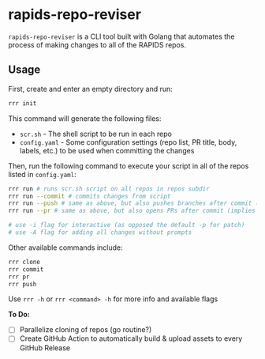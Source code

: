 # rapids-repo-reviser

`rapids-repo-reviser` is a CLI tool built with Golang that automates the process of making changes to all of the RAPIDS repos.

## Usage

First, create and enter an empty directory and run:

```sh
rrr init
```

This command will generate the following files:

- `scr.sh` - The shell script to be run in each repo
- `config.yaml` - Some configuration settings (repo list, PR title, body, labels, etc.) to be used when committing the changes

Then, run the following command to execute your script in all of the repos listed in `config.yaml`:

```sh
rrr run # runs scr.sh script on all repos in repos subdir
rrr run --commit # commits changes from script
rrr run --push # same as above, but also pushes branches after commit (implies --commit)
rrr run --pr # same as above, but also opens PRs after commit (implies --push)

# use -i flag for interactive (as opposed the default -p for patch)
# use -A flag for adding all changes without prompts
```

Other available commands include:

```sh
rrr clone
rrr commit
rrr pr
rrr push
```

Use `rrr -h` or `rrr <command> -h` for more info and available flags

**To Do:**

- [ ] Parallelize cloning of repos (go routine?)
- [ ] Create GitHub Action to automatically build & upload assets to every GitHub Release
